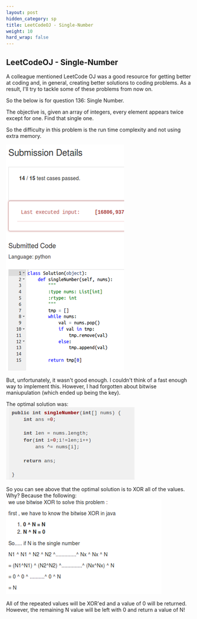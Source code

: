 ```yaml
---
layout: post
hidden_category: sp
title: LeetCodeOJ - Single-Number
weight: 10
hard_wrap: false
---
```


## LeetCodeOJ - Single-Number

A colleague mentioned LeetCode OJ was a good resource for getting better at coding and, in general, creating better solutions to coding problems. As a result, I'll try to tackle some of these problems from now on.

So the below is for question 136: Single Number.

The objective is, given an array of integers, every element appears twice except for one. Find that single one.

So the difficulty in this problem is the run time complexity and not using extra memory.

![png](https://raw.githubusercontent.com/JonathanJohann/Research/master/_posts/Scratch_Pad/Pics/single_number.png)


But, unfortunately, it wasn't good enough. I couldn't think of a fast enough way to implement this. However, I had forgotten about bitwise maniupulation (which ended up being the key).

The optimal solution was:
![png](https://raw.githubusercontent.com/JonathanJohann/Research/master/_posts/Scratch_Pad/Pics/optimal_single_number.png)

So you can see above that the optimal solution is to XOR all of the values. Why? Because the following:
![png](https://raw.githubusercontent.com/JonathanJohann/Research/master/_posts/Scratch_Pad/Pics/explanation_single_number.png)

All of the repeated values will be XOR'ed and a value of 0 will be returned. However, the remaining N value will be left with 0 and return a value of N!

